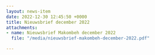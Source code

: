 ```yaml
---
layout: news-item
date: 2022-12-30 12:45:50 +0000
title: Nieuwsbrief december 2022
attachments:
- name: Nieuwsbrief Makombeh december 2022
  file: "/media/nieuwsbrief-makombeh-december-2022.pdf"

---
```

